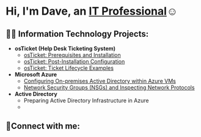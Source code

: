 <h1>Hi, I'm Dave, an <a href="https://linkedin.com/in/Josh">IT Professional</a>☺</h1>

<h2>👨‍💻 Information Technology Projects:</h2>

- <b>osTicket (Help Desk Ticketing System)</b>
  - [osTicket: Prerequisites and Installation](https://github.com/dave-mods/osticket-prereqs)
  - [osTicket: Post-Installation Configuration](https://github.com/dave-mods/post-install-config)
  - [osTicket: Ticket Lifecycle Examples](https://github.com/dave-mods/ticket-lifecycle)
- <b>Microsoft Azure</b>
  - [Configuring On-premises Active Directory within Azure VMs](https://github.com/dave-mods/configure-ad)
  - [Network Security Groups (NSGs) and Inspecting Network Protocols](https://github.com/dave-mods/azure-network-protocols)
- <b>Active Directory</b>
  - Preparing Active Directory Infrastructure in Azure
  - 














<h2>🤳Connect with me:</h2>

